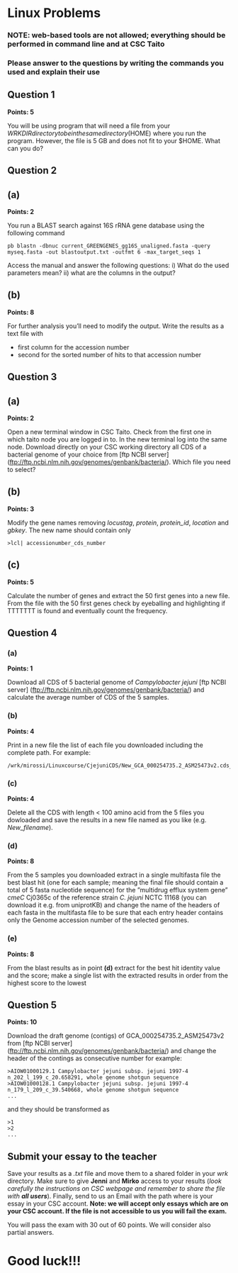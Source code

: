 # Linux Problems

### NOTE: web-based tools are not allowed; everything should be performed in command line and at CSC Taito

### Please answer to the questions by writing the commands you used and explain their use

## Question 1
**Points: 5**

You will be using program that will need a file from your $WRKDIR directory to be in the same directory ($HOME) where you run the program. However, the file is 5 GB and does not fit to your $HOME. What can you do? 

## Question 2

## (a)
**Points: 2**

You run a BLAST search against 16S rRNA gene database using the following command

```
pb blastn -dbnuc current_GREENGENES_gg16S_unaligned.fasta -query myseq.fasta -out blastoutput.txt -outfmt 6 -max_target_seqs 1
```

Access the manual and answer the following questions: i) What do the used parameters mean? ii) what are the columns in the output?

## (b)
**Points: 8**

For further analysis you’ll need to modify the output. Write the results as a text file with
-	first column for the accession number 
-	second for the sorted number of hits to that accession number

## Question 3

## (a)
**Points: 2**

Open a new terminal window in CSC Taito. Check from the first one in which taito node you are logged in to. In the new terminal log into the same node. Download directly on your CSC working directory all CDS of a bacterial genome of your choice from [ftp NCBI server] (ftp://ftp.ncbi.nlm.nih.gov/genomes/genbank/bacteria/). Which file you need to select? 

## (b)
**Points: 3**

Modify the gene names removing *locustag*, *protein*, *protein_id*, *location* and *gbkey*. The new name should contain only

```
>lcl| accessionumber_cds_number 
```

## (c)
**Points: 5**

Calculate the number of genes and extract the 50 first genes into a new file. From the file with the 50 first genes check by eyeballing and highlighting if TTTTTTT is found and eventually count the frequency.

## Question 4 

### (a)
**Points: 1**

Download all CDS of 5 bacterial genome of *Campylobacter jejuni* [ftp NCBI server] (ftp://ftp.ncbi.nlm.nih.gov/genomes/genbank/bacteria/) and calculate the average number of CDS of the 5 samples.

### (b)
**Points: 4**

Print in a new file the list of each file you downloaded including the complete path. 
For example: 

```
/wrk/mirossi/Linuxcourse/CjejuniCDS/New_GCA_000254735.2_ASM25473v2.cds_from_genomic.fna
```

### (c)
**Points: 4**

Delete all the CDS with length < 100 amino acid from the 5 files you dowloaded and save the results in a new file named as you like (e.g. *New_filename*).

### (d)
**Points: 8**

From the 5 samples you downloaded extract in a single multifasta file the best blast hit (one for each sample; meaning the final file should contain a total of 5 fasta nucleotide sequence) for the ”multidrug efflux system gene” *cmeC* Cj0365c of the reference strain *C. jejuni* NCTC 11168 (you can download it e.g. from uniprotKB) and change the name of the headers of each fasta in the multifasta file to be sure that each entry header contains only the Genome accession number of the selected genomes.

### (e)
**Points: 8**

From the blast results as in point **(d)** extract for the best hit identity value and the score; make a single list with the extracted results in order from the highest score to the lowest

## Question 5
**Points: 10**

Download the draft genome (contigs) of GCA_000254735.2_ASM25473v2 from [ftp NCBI server] (ftp://ftp.ncbi.nlm.nih.gov/genomes/genbank/bacteria/) and change the header of the contings as consecutive number 
for example:

```
>AIOW01000129.1 Campylobacter jejuni subsp. jejuni 1997-4 n_202_l_199_c_20.658291, whole genome shotgun sequence
>AIOW01000128.1 Campylobacter jejuni subsp. jejuni 1997-4 n_179_l_209_c_39.540668, whole genome shotgun sequence
...
```

and they should be transformed as 

```
>1
>2
...
```

## Submit your essay to the teacher
Save your results as a *.txt* file and move them to a shared folder in your *wrk* directory. Make sure to give **Jenni** and **Mirko** access to your results (*look carefully the instructions on CSC webpage and remember to share the file with **all users***). Finally, send to us an Email with the path where is your essay in your CSC account. **Note: we will accept only essays which are on your CSC account. If the file is not accessible to us you will fail the exam.**

You will pass the exam with 30 out of 60 points.
We will consider also partial answers.

# Good luck!!!

